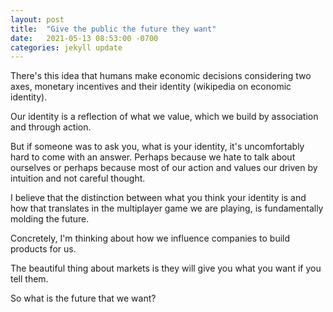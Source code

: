 ```yaml
--- 
layout: post
title:  "Give the public the future they want"
date:   2021-05-13 08:53:00 -0700
categories: jekyll update
---
```


There's this idea that humans make economic decisions considering two axes, monetary incentives and their identity (wikipedia on economic identity).

Our identity is a reflection of what we value, which we build by association and through action. 

But if someone was to ask you, what is your identity, it's uncomfortably hard to come with an answer. Perhaps because we hate to talk about ourselves or perhaps because most of our action and values our driven by intuition and not careful thought. 

I believe that the distinction between what you think your identity is and how that translates in the multiplayer game we are playing, is fundamentally molding the future. 

Concretely, I'm thinking about how we influence companies to build products for us.

The beautiful thing about markets is they will give you what you want if you tell them.

So what is the future that we want? 

